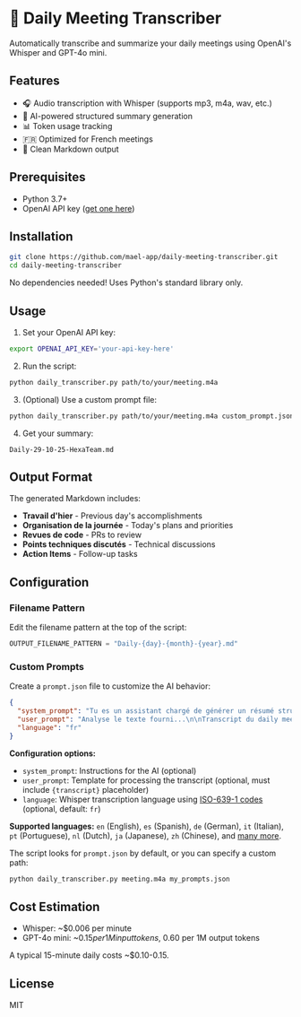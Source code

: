# 🎤 Daily Meeting Transcriber

Automatically transcribe and summarize your daily meetings using OpenAI's Whisper and GPT-4o mini.

## Features

- 🎧 Audio transcription with Whisper (supports mp3, m4a, wav, etc.)
- 🤖 AI-powered structured summary generation
- 📊 Token usage tracking
- 🇫🇷 Optimized for French meetings
- 📝 Clean Markdown output

## Prerequisites

- Python 3.7+
- OpenAI API key ([get one here](https://platform.openai.com/api-keys))

## Installation

```bash
git clone https://github.com/mael-app/daily-meeting-transcriber.git
cd daily-meeting-transcriber
```

No dependencies needed! Uses Python's standard library only.

## Usage

1. Set your OpenAI API key:
```bash
export OPENAI_API_KEY='your-api-key-here'
```

2. Run the script:
```bash
python daily_transcriber.py path/to/your/meeting.m4a
```

3. (Optional) Use a custom prompt file:
```bash
python daily_transcriber.py path/to/your/meeting.m4a custom_prompt.json
```

4. Get your summary:
```
Daily-29-10-25-HexaTeam.md
```

## Output Format

The generated Markdown includes:

- **Travail d'hier** - Previous day's accomplishments
- **Organisation de la journée** - Today's plans and priorities
- **Revues de code** - PRs to review
- **Points techniques discutés** - Technical discussions
- **Action Items** - Follow-up tasks

## Configuration

### Filename Pattern

Edit the filename pattern at the top of the script:

```python
OUTPUT_FILENAME_PATTERN = "Daily-{day}-{month}-{year}.md"
```

### Custom Prompts

Create a `prompt.json` file to customize the AI behavior:

```json
{
  "system_prompt": "Tu es un assistant chargé de générer un résumé structuré en Markdown d'un compte rendu de daily meeting de développeurs.",
  "user_prompt": "Analyse le texte fourni...\n\nTranscript du daily meeting :\n---\n{transcript}\n---",
  "language": "fr"
}
```

**Configuration options:**
- `system_prompt`: Instructions for the AI (optional)
- `user_prompt`: Template for processing the transcript (optional, must include `{transcript}` placeholder)
- `language`: Whisper transcription language using [ISO-639-1 codes](https://en.wikipedia.org/wiki/List_of_ISO_639-1_codes) (optional, default: `fr`)

**Supported languages:** `en` (English), `es` (Spanish), `de` (German), `it` (Italian), `pt` (Portuguese), `nl` (Dutch), `ja` (Japanese), `zh` (Chinese), and [many more](https://platform.openai.com/docs/guides/speech-to-text).

The script looks for `prompt.json` by default, or you can specify a custom path:

```bash
python daily_transcriber.py meeting.m4a my_prompts.json
```

## Cost Estimation

- Whisper: ~$0.006 per minute
- GPT-4o mini: ~$0.15 per 1M input tokens, ~$0.60 per 1M output tokens

A typical 15-minute daily costs ~$0.10-0.15.

## License

MIT
